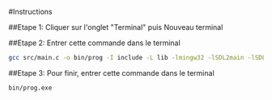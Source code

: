 #Instructions

##Etape 1: Cliquer sur l'onglet "Terminal" puis Nouveau terminal

##Etape 2: Entrer cette commande dans le terminal 
```bash
gcc src/main.c -o bin/prog -I include -L lib -lmingw32 -lSDL2main -lSDL2 -lSDL2_ttf -lSDL2_image -lSDL2_mixer
```

##Etape 3: Pour finir, entrer cette commande dans le terminal 
```bash
bin/prog.exe
```
